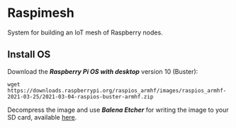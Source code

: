 # Raspimesh
System for building an IoT mesh of Raspberry nodes.

## Install OS

Download the ***Raspberry Pi OS with desktop*** version 10 (Buster):

```
wget https://downloads.raspberrypi.org/raspios_armhf/images/raspios_armhf-2021-03-25/2021-03-04-raspios-buster-armhf.zip
```

Decompress the image and use ***Balena Etcher*** for writing the image to your SD card, available [here](https://www.balena.io/etcher/).
